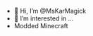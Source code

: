 - 👋 Hi, I’m @MsKarMagick
- 👀 I’m interested in ...
- Modded Minecraft

<!---
MsKarMagick/MsKarMagick is a ✨ special ✨ repository because its `README.md` (this file) appears on your GitHub profile.
You can click the Preview link to take a look at your changes.
--->
